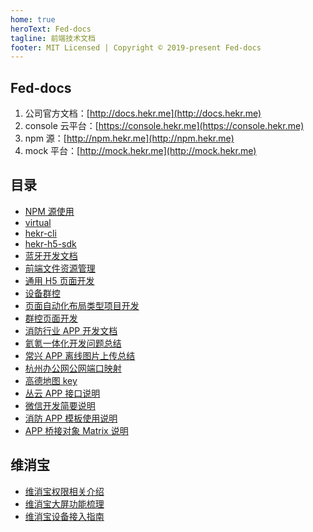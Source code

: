 ```yaml
---
home: true
heroText: Fed-docs
tagline: 前端技术文档
footer: MIT Licensed | Copyright © 2019-present Fed-docs
---
```


## Fed-docs

1. 公司官方文档：[http://docs.hekr.me](http://docs.hekr.me)
2. console 云平台：[https://console.hekr.me](https://console.hekr.me)
3. npm 源：[http://npm.hekr.me](http://npm.hekr.me)
4. mock 平台：[http://mock.hekr.me](http://mock.hekr.me)

## 目录

- [NPM 源使用](./NPM源使用.md)
- [virtual](./virtual/README.md)
- [hekr-cli](./hekr-cli/README.md)
- [hekr-h5-sdk](./sdk/README.md)
- [蓝牙开发文档](./蓝牙开发文档/README.md)
- [前端文件资源管理](./前端文件资源管理.md)
- [通用 H5 页面开发](./通用H5页面开发.md)
- [设备群控](./设备群控.md)
- [页面自动化布局类型项目开发](./自动化布局页面开发注意事项.md)
- [群控页面开发](./群控页面开发.md)
- [消防行业 APP 开发文档](./消防行业APP开发文档/README.md)
- [氦氪一体化开发问题总结](./氦氪一体化开发问题总结.md)
- [常兴 APP 离线图片上传总结](./常兴APP离线图片上传总结/README.md)
- [杭州办公网公网端口映射](./杭州办公网公网端口映射.md)
- [高德地图 key](./高德地图key.md)
- [丛云 APP 接口说明](./丛云APP接口说明.md)
- [微信开发简要说明](./微信开发简要说明.md)
- [消防 APP 模板使用说明](./消防APP模板使用说明/README.md)
- [APP 桥接对象 Matrix 说明](./matrix.md)

## 维消宝

- [维消宝权限相关介绍](./维消宝/维消宝权限相关介绍.md)
- [维消宝大屏功能梳理](./维消宝/维消宝大屏功能梳理.md)
- [维消宝设备接入指南](./维消宝/维消宝设备接入指南.md)

